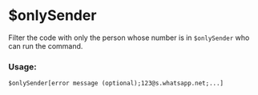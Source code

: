 # $onlySender

Filter the code with only the person whose number is in `$onlySender` who can run the command.

### Usage:

```plain
$onlySender[error message (optional);123@s.whatsapp.net;...]
```
